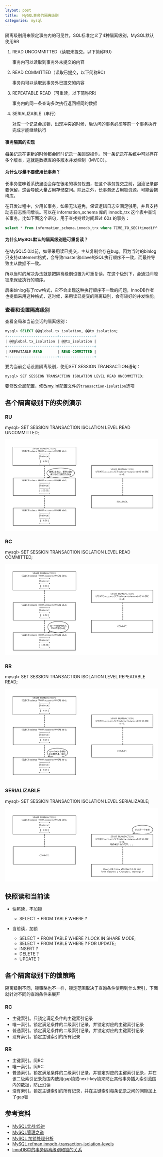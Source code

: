 ```yaml
---
layout: post
title:  MySQL事务的隔离级别
categories: mysql
---
```


隔离级别用来限定事务内的可见性，SQL标准定义了4种隔离级别，MySQL默认使用RR

1. READ UNCOMMITTED（读取未提交，以下简称RU）
    
	事务内可以读取到事务外未提交的内容

1. READ COMMITTED（读取已提交，以下简称RC）
    
	事务内可以读取到事务外已提交的内容

1. REPEATABLE READ（可重读，以下简称RR）
    
	事务内的同一条查询多次执行返回相同的数据

1. SERIALIZABLE（串行）

	对应一个记录会加锁，出现冲突的时候，后访问的事务必须等前一个事务执行完成才能继续执行

#### 事务隔离的实现

每条记录在更新的时候都会同时记录一条回滚操作。同一条记录在系统中可以存在多个版本，这就是数据库的多版本并发控制（MVCC）。

#### 为什么尽量不要使用长事务？

长事务意味着系统里面会存在很老的事务视图，在这个事务提交之前，回滚记录都要保留，这会导致大量占用存储空间。除此之外，长事务还占用锁资源，可能会拖垮库。

在开发过程中，少用长事务，如果无法避免，保证逻辑日志空间足够用，并且支持动态日志空间增长。可以在 information_schema 库的 innodb_trx 这个表中查询长事务，比如下面这个语句，用于查找持续时间超过 60s 的事务：
```sql
select * from information_schema.innodb_trx where TIME_TO_SEC(timediff(now(),trx_started))>60
```

#### 为什么MySQL默认的隔离级别是可重复读？
在MySQL5.0以前，如果采用读已提交，主从复制会存在bug。因为当时的binlog只支持statement格式，会导致master和slave的SQL执行顺序不一致，而最终导致主从数据不一致。

所以当时的解决办法就是把隔离级别设置为可重复读，在这个级别下，会通过间隙锁来保证执行的顺序。

后来binlog有了row格式，它不会出现这种执行顺序不一致的问题，InnoDB作者也提倡采用这种格式，这时候，采用读已提交的隔离级别，会有较好的并发性能。

### 查看和设置隔离级别

查看全局和当前会话的隔离级别：

```sql
mysql> SELECT @@global.tx_isolation, @@tx_isolation;
+-----------------------+----------------+
| @@global.tx_isolation | @@tx_isolation |
+-----------------------+----------------+
| REPEATABLE-READ       | READ-COMMITTED |
+-----------------------+----------------+
```

要为当前会话设置隔离级别，使用SET SESSION TRANSACTION语句：

```shell
mysql> SET SESSION TRANSACTION ISOLATION LEVEL READ UNCOMMITTED;
```

要修改全局配置，修改my.ini配置文件的```transaction-isolation```选项

## 各个隔离级别下的实例演示

### RU

mysql> SET SESSION TRANSACTION ISOLATION LEVEL READ UNCOMMITTED;

![mysql read uncommitted](/images/mysql-read-uncommitted.png)

### RC

mysql> SET SESSION TRANSACTION ISOLATION LEVEL READ COMMITTED;

![mysql read committed](/images/mysql-read-committed.png)

### RR

mysql> SET SESSION TRANSACTION ISOLATION LEVEL REPEATABLE READ;

![mysql repeatable read](/images/mysql-repeatable-read.png)

### SERIALIZABLE

mysql> SET SESSION TRANSACTION ISOLATION LEVEL SERIALIZABLE;

![mysql serializable](/images/mysql-serializable.png)

## 快照读和当前读

- 快照读，不加锁
    - SELECT * FROM TABLE WHERE ?

- 当前读，加锁
    - SELECT * FROM TABLE WHERE ? LOCK IN SHARE MODE;
    - SELECT * FROM TABLE WHERE ? FOR UPDATE;
    - INSERT ?
    - DELETE ?
    - UPDATE ?

## 各个隔离级别下的锁策略

隔离级别不同，锁策略也不一样，锁定范围取决于查询条件使用到什么索引，下面就针对不同的查询条件来展开

### RC

- 主键索引。只锁定满足条件的主键索引记录
- 唯一索引。锁定满足条件的二级索引记录，并锁定对应的主键索引记录
- 普通索引。锁定满足条件的二级索引记录，并锁定对应的主键索引记录
- 没有索引。锁定主键索引的所有记录

### RR

- 主键索引。同RC
- 唯一索引。同RC
- 普通索引。锁定满足条件的二级索引记录，并锁定对应的主键索引记录，并在该二级索引记录范围内使用gap锁或next-key锁来防止其他事务插入索引范围内的数据，防止幻读
- 没有索引。锁定主键索引的所有记录，并在主键索引每条记录之间的间隙加上了gap锁

## 参考资料
- [MySQL实战45讲](https://time.geekbang.org/column/article/68319)
- [MySQL管理之道](https://item.jd.com/11973797.html)
- [MySQL 加锁处理分析](http://hedengcheng.com/?p=771)
- [MySQL refman innodb-transaction-isolation-levels](https://dev.mysql.com/doc/refman/8.0/en/innodb-transaction-isolation-levels.html)
- [InnoDB中的事务隔离级别和锁的关系](https://tech.meituan.com/innodb-lock.html)